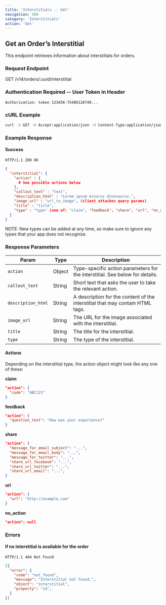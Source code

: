 ```yaml
---
title: 'Interstitials .: Get'
navigation: 500
category: 'Interstitials'
action: 'Get'
---
```


Get an Order’s Interstitial
---

This endpoint retrieves information about interstitials for orders.

### Request Endpoint

<div class="http-request">
  <span class="http-verb">GET</span> /v14/orders/:uuid/interstitial
</div>

### Authentication Required -- User Token in Header

```
Authorization: token 123456-75489120749...
```

### cURL Example
```bash
curl -X GET -H Accept:application/json -H Content-Type:application/json -H Authorization:"token 123456-75489120749..." https://api.thelevelup.com/v14/orders/123b0160bcef0131e9134aa51fe8ef2d/interstitial
```

### Example Response

#### Success

`HTTP/1.1 200 OK`

```json
{
  "interstitial": {
    "action" : {
      # See possible actions below
    },
    "callout_text" : "text",
    "description_html" : "Lorem ipsum minorus dinosaurus.",
    "image_url" : "url_to_image", (client attaches query params)
    "title" : "title",
    "type" : "type" (one of: "claim", "feedback", "share", "url", "no_action")
  }
}
```

NOTE: New types can be added at any time, so make sure to ignore any types that your
app does not recognize.

### Response Parameters

| Param              | Type   | Description                                                                   |
|--------------------|--------|-------------------------------------------------------------------------------|
| `action`           | Object | Type-specific action parameters for the interstitial. See below for details.  |
| `callout_text`     | String | Short text that asks the user to take the relevant action.                    |
| `description_html` | String | A description for the content of the interstitial that may contain HTML tags. |
| `image_url`        | String | The URL for the image associated with the interstitial.                       |
| `title`            | String | The title for the interstitial.                                               |
| `type`             | String | The type of the interstitial.                                                 |

#### Actions
Depending on the interstitial type, the action object might look like any one of these:

**claim**

```json
"action": {
  "code": "ABC123"
}
```

**feedback**

```json
"action": {
  "question_text": "How was your experience?"
}
```

**share**

```json
"action": {
  "message_for_email_subject": "...",
  "message_for_email_body": "...",
  "message_for_twitter": "...",
  "share_url_facebook": "...",
  "share_url_twitter": "...",
  "share_url_email": "...",
}
```

**url**

```json
"action": {
  "url": "http://example.com"
}
```

**no_action**

```json
"action": null
```

### Errors

#### If no interstitial is available for the order

`HTTP/1.1 404 Not Found`

```json
[{
  "error": {
    "code": "not_found",
    "message": "Interstitial not found.",
    "object": "interstitial",
    "property": "id",
  }
}]
```
